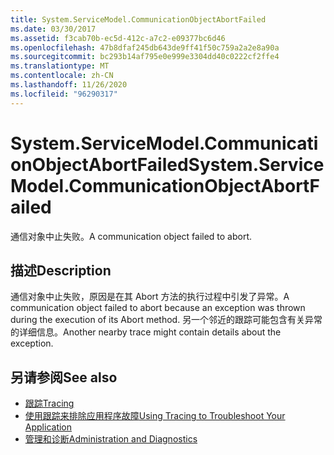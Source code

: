 ```yaml
---
title: System.ServiceModel.CommunicationObjectAbortFailed
ms.date: 03/30/2017
ms.assetid: f3cab70b-ec5d-412c-a7c2-e09377bc6d46
ms.openlocfilehash: 47b8dfaf245db643de9ff41f50c759a2a2e8a90a
ms.sourcegitcommit: bc293b14af795e0e999e3304dd40c0222cf2ffe4
ms.translationtype: MT
ms.contentlocale: zh-CN
ms.lasthandoff: 11/26/2020
ms.locfileid: "96290317"
---
```

# <a name="systemservicemodelcommunicationobjectabortfailed"></a><span data-ttu-id="bbbdd-102">System.ServiceModel.CommunicationObjectAbortFailed</span><span class="sxs-lookup"><span data-stu-id="bbbdd-102">System.ServiceModel.CommunicationObjectAbortFailed</span></span>

<span data-ttu-id="bbbdd-103">通信对象中止失败。</span><span class="sxs-lookup"><span data-stu-id="bbbdd-103">A communication object failed to abort.</span></span>  
  
## <a name="description"></a><span data-ttu-id="bbbdd-104">描述</span><span class="sxs-lookup"><span data-stu-id="bbbdd-104">Description</span></span>  

 <span data-ttu-id="bbbdd-105">通信对象中止失败，原因是在其 Abort 方法的执行过程中引发了异常。</span><span class="sxs-lookup"><span data-stu-id="bbbdd-105">A communication object failed to abort because an exception was thrown during the execution of its Abort method.</span></span> <span data-ttu-id="bbbdd-106">另一个邻近的跟踪可能包含有关异常的详细信息。</span><span class="sxs-lookup"><span data-stu-id="bbbdd-106">Another nearby trace might contain details about the exception.</span></span>  
  
## <a name="see-also"></a><span data-ttu-id="bbbdd-107">另请参阅</span><span class="sxs-lookup"><span data-stu-id="bbbdd-107">See also</span></span>

- [<span data-ttu-id="bbbdd-108">跟踪</span><span class="sxs-lookup"><span data-stu-id="bbbdd-108">Tracing</span></span>](index.md)
- [<span data-ttu-id="bbbdd-109">使用跟踪来排除应用程序故障</span><span class="sxs-lookup"><span data-stu-id="bbbdd-109">Using Tracing to Troubleshoot Your Application</span></span>](using-tracing-to-troubleshoot-your-application.md)
- [<span data-ttu-id="bbbdd-110">管理和诊断</span><span class="sxs-lookup"><span data-stu-id="bbbdd-110">Administration and Diagnostics</span></span>](../index.md)
